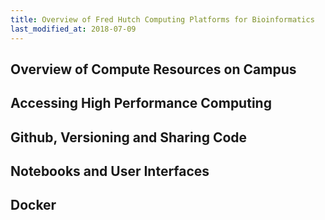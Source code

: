 ```yaml
---
title: Overview of Fred Hutch Computing Platforms for Bioinformatics
last_modified_at: 2018-07-09
---
```



## Overview of Compute Resources on Campus


## Accessing High Performance Computing


## Github, Versioning and Sharing Code


## Notebooks and User Interfaces


## Docker
